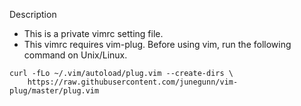 Description
- This is a private vimrc setting file.
- This vimrc requires vim-plug. Before using vim, run the following command on Unix/Linux.

```
curl -fLo ~/.vim/autoload/plug.vim --create-dirs \
    https://raw.githubusercontent.com/junegunn/vim-plug/master/plug.vim
```

